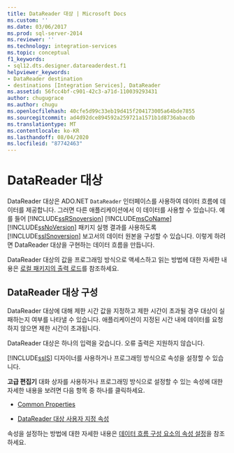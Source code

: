 ```yaml
---
title: DataReader 대상 | Microsoft Docs
ms.custom: ''
ms.date: 03/06/2017
ms.prod: sql-server-2014
ms.reviewer: ''
ms.technology: integration-services
ms.topic: conceptual
f1_keywords:
- sql12.dts.designer.datareaderdest.f1
helpviewer_keywords:
- DataReader destination
- destinations [Integration Services], DataReader
ms.assetid: 56fcc4bf-c901-42c3-a71d-110039293431
author: chugugrace
ms.author: chugu
ms.openlocfilehash: 40cfe5d99c33eb19d415f204173005a64bde7855
ms.sourcegitcommit: ad4d92dce894592a259721a1571b1d8736abacdb
ms.translationtype: MT
ms.contentlocale: ko-KR
ms.lasthandoff: 08/04/2020
ms.locfileid: "87742463"
---
```

# <a name="datareader-destination"></a>DataReader 대상
  DataReader 대상은 ADO.NET `DataReader` 인터페이스를 사용하여 데이터 흐름에 데이터를 제공합니다. 그러면 다른 애플리케이션에서 이 데이터를 사용할 수 있습니다. 예를 들어 [!INCLUDE[ssRSnoversion](../../includes/ssrsnoversion-md.md)] [!INCLUDE[msCoName](../../includes/msconame-md.md)] [!INCLUDE[ssNoVersion](../../includes/ssnoversion-md.md)] 패키지 실행 결과를 사용하도록 [!INCLUDE[ssISnoversion](../../includes/ssisnoversion-md.md)] 보고서의 데이터 원본을 구성할 수 있습니다. 이렇게 하려면 DataReader 대상을 구현하는 데이터 흐름을 만듭니다.  
  
 DataReader 대상의 값을 프로그래밍 방식으로 액세스하고 읽는 방법에 대한 자세한 내용은 [로컬 패키지의 출력 로드](../run-manage-packages-programmatically/loading-the-output-of-a-local-package.md)를 참조하세요.  
  
## <a name="configuration-of-the-datareader-destination"></a>DataReader 대상 구성  
 DataReader 대상에 대해 제한 시간 값을 지정하고 제한 시간이 초과될 경우 대상이 실패하는지 여부를 나타낼 수 있습니다. 애플리케이션이 지정된 시간 내에 데이터를 요청하지 않으면 제한 시간이 초과됩니다.  
  
 DataReader 대상은 하나의 입력을 갖습니다. 오류 출력은 지원하지 않습니다.  
  
 [!INCLUDE[ssIS](../../includes/ssis-md.md)] 디자이너를 사용하거나 프로그래밍 방식으로 속성을 설정할 수 있습니다.  
  
 **고급 편집기** 대화 상자를 사용하거나 프로그래밍 방식으로 설정할 수 있는 속성에 대한 자세한 내용을 보려면 다음 항목 중 하나를 클릭하세요.  
  
-   [Common Properties](../common-properties.md)  
  
-   [DataReader 대상 사용자 지정 속성](datareader-destination-custom-properties.md)  
  
 속성을 설정하는 방법에 대한 자세한 내용은 [데이터 흐름 구성 요소의 속성 설정](set-the-properties-of-a-data-flow-component.md)을 참조하세요.  
  
  
